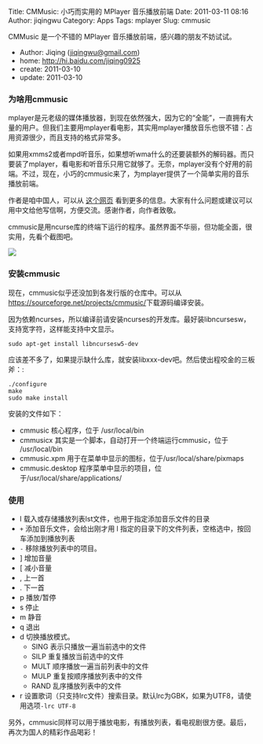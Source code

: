 Title: CMMusic: 小巧而实用的 MPlayer 音乐播放前端
Date: 2011-03-11 08:16
Author: jiqingwu
Category: Apps
Tags: mplayer
Slug: cmmusic

CMMusic 是一个不错的 MPlayer 音乐播放前端，感兴趣的朋友不妨试试。

<!-- PELICAN_END_SUMMARY -->

+ Author: Jiqing (<jiqingwu@gmail.com>)
+ home: <http://hi.baidu.com/jiqing0925>
+ create: 2011-03-10
+ update: 2011-03-10

### 为啥用cmmusic

mplayer是元老级的媒体播放器，到现在依然强大，因为它的“全能”，一直拥有大量的用户。但我们主要用mplayer看电影，其实用mplayer播放音乐也很不错：占用资源很少，而且支持的格式非常多。

如果用xmms2或者mpd听音乐，如果想听wma什么的还要装额外的解码器。而只要装了mplayer，看电影和听音乐只用它就够了。无奈，mplayer没有个好用的前端。不过，现在，小巧的cmmusic来了，为mplayer提供了一个简单实用的音乐播放前端。

作者是咱中国人，可以从 [这个网页](http://bbs.ylmf.net/forum.php?mod=viewthread&tid=1141319&extra=) 看到更多的信息。大家有什么问题或建议可以用中文给他写信啊，方便交流。感谢作者，向作者致敬。

cmmusic是用ncurse库的终端下运行的程序。虽然界面不华丽，但功能全面，很实用，先看个截图吧。

[![](http://linuxtoy.org/img/2011/03/thumb-cmmusic.png)](http://linuxtoy.org/img/2011/03/cmmusic.png)

### 安装cmmusic

现在，cmmusic似乎还没加到各发行版的仓库中。可以从<https://sourceforge.net/projects/cmmusic/>下载源码编译安装。

因为依赖ncurses，所以编译前请安装ncurses的开发库。最好装libncursesw，支持宽字符，这样能支持中文显示。

```
sudo apt-get install libncursesw5-dev
```

应该差不多了，如果提示缺什么库，就安装libxxx-dev吧。然后使出程咬金的三板斧：:

```
./configure
make
sudo make install
```

安装的文件如下：

- cmmusic 核心程序，位于 /usr/local/bin
- cmmusicx 其实是一个脚本，自动打开一个终端运行cmmusic，位于 /usr/local/bin
- cmmusic.xpm 用于在菜单中显示的图标，位于/usr/local/share/pixmaps
- cmmusic.desktop 程序菜单中显示的项目，位于/usr/local/share/applications/

### 使用

- l 载入或存储播放列表lst文件，也用于指定添加音乐文件的目录
- `+` 添加音乐文件，会给出刚才用 l 指定的目录下的文件列表，空格选中，按回车添加到播放列表
- `-` 移除播放列表中的项目。
- ] 增加音量
- [ 减小音量
- , 上一首
- . 下一首
- p 播放/暂停
- s 停止
- m 静音
- q 退出
- d 切换播放模式。
    - SING 表示只播放一遍当前选中的文件
    - SILP 重复播放当前选中的文件
    - MULT 顺序播放一遍当前列表中的文件
    - MULP 重复按顺序播放列表中的文件
    - RAND 乱序播放列表中的文件
- r 设置歌词（只支持lrc文件）搜索目录。默认lrc为GBK，如果为UTF8，请使用选项``-lrc UTF-8``

另外，cmmusic同样可以用于播放电影，有播放列表，看电视剧很方便。最后，再次为国人的精彩作品喝彩！
